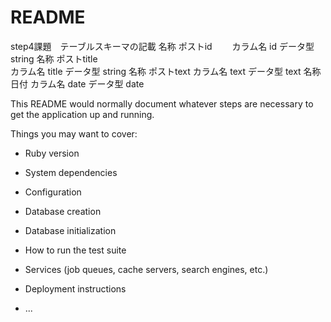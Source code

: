 # README

step4課題　テーブルスキーマの記載
名称  ポストid　　
    カラム名  id
    データ型  string
名称  ポストtitle   
    カラム名  title
    データ型  string
名称  ポストtext
    カラム名  text
    データ型  text
名称  日付
    カラム名  date
    データ型  date

This README would normally document whatever steps are necessary to get the
application up and running.

Things you may want to cover:

* Ruby version

* System dependencies

* Configuration

* Database creation

* Database initialization

* How to run the test suite

* Services (job queues, cache servers, search engines, etc.)

* Deployment instructions

* ...
